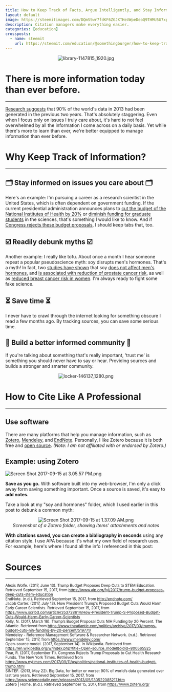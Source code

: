 ```yaml
---
title: How to Keep Track of Facts, Argue Intelligently, and Stay Informed
layout: default
image: https://steemitimages.com/DQmSSwr7fdKF6ZGJXTHeVWpeDeoQ9THMU5G7xpWeMSGtkxp/library-1147815_1920.jpg
description: Citation managers make everything easier.
categories: [education]
crossposts:
  - name: steemit
    url: https://steemit.com/education/@somethingburger/how-to-keep-track-of-facts-argue-intelligently-and-stay-informed
---
```


<div><p></p><center><img src="https://steemitimages.com/DQmSSwr7fdKF6ZGJXTHeVWpeDeoQ9THMU5G7xpWeMSGtkxp/library-1147815_1920.jpg" alt="library-1147815_1920.jpg"></center><p></p>
<h1>There is more information today than ever before.</h1>
<hr>
<p><a href="https://www.sciencedaily.com/releases/2013/05/130522085217.htm" rel="noopener">Research suggests</a> that 90% of the world's data in 2013 had been generated in the previous two years. That's absolutely staggering. Even when I focus only on issues I truly care about, it's hard to not feel overwhelmed by all the information I come across on a daily basis. Yet while there's more to learn than ever, we're better equipped to manage information than ever before.</p>
<h1>Why Keep Track of Information?</h1>
<hr>
<h2>🗂️ Stay informed on issues you care about 🗂️</h2>
<p>Here's an example: I'm pursuing a career as a research scientist in the United States, which is often dependent on government funding. If the current presidential administration announces plans to <a href="https://www.theatlantic.com/politics/archive/2017/03/trumps-budget-cuts-nih-funding-by-20-percent/519771/" rel="noopener">cut the budget of the National Institutes of Health by 20%</a> or <a href="https://www.scribd.com/article/353728614/How-President-Trump-S-Proposed-Budget-Cuts-Would-Harm-Early-Career-Scientists" rel="noopener">diminish funding for graduate students</a> in the sciences, that's something I would like to know. And if <a href="https://www.nytimes.com/2017/09/11/us/politics/national-institutes-of-health-budget-trump.html" rel="noopener">Congress rejects these budget proposals</a>, I should keep tabs that, too.</p>
<h2>☑️ Readily debunk myths ☑️</h2>
<p>Another example: I really like tofu. About once a month I hear someone repeat a popular pseudoscience myth: soy disrupts men's hormones. That's a myth! In fact, two <a href="https://www.ncbi.nlm.nih.gov/pubmed/19524224" rel="noopener">studies have shown</a> that soy <a href="https://www.ncbi.nlm.nih.gov/pubmed/20378106" rel="noopener">does not affect men's hormones</a>,  and <a href="http://ajcn.nutrition.org/content/89/4/1155" rel="noopener">is associated with reduction of prostate cancer risk</a>, as well as <a href="http://journals.plos.org/plosone/article?id=10.1371/journal.pone.0089288" rel="noopener">reduced breast cancer risk in women</a>. I'm always ready to fight some fake science.</p>
<h2>⏳ Save time ⏳</h2>
<p>I never have to crawl through the internet looking for something obscure I read a few months ago. By tracking sources, you can save some serious time.</p>
<h2>📖 Build a better informed community 📖</h2>
<p>If you're talking about something that's really important, 'trust me' is something you should never have to say or hear. Providing sources and builds a stronger and smarter community.</p>
<p></p><center><img src="https://steemitimages.com/0x0/https://steemitimages.com/DQmXxjzCsQyRJo2yGTT7F3FcLA2ziQ6oo9iLZ9LxhgHJ4wG/locker-146137_1280.png" alt="locker-146137_1280.png"></center><p></p>
<h1>How to Cite Like A Professional</h1>
<hr>
<h2>Use software</h2>
<p>There are many platforms that help you manage information, such as <a href="https://www.zotero.org/" rel="noopener">Zotero</a>, <a href="https://www.mendeley.com/" rel="noopener">Mendeley</a>, and <a href="http://endnote.com/" rel="noopener">EndNote</a>. Personally, I like Zotero because it is both free and <a href="https://en.wikipedia.org/wiki/Open-source_model" rel="noopener">open source</a>. <em>(Note: I am not affiliated with or endorsed by Zotero.)</em></p>
<h2>Example: using Zotero</h2>
<div class="pull-right">
<p><img src="https://steemitimages.com/DQmPMewbt3dzb6vYsy7aKEaNbvw8eqC1D8N4LETZLdqqiYB/Screen%20Shot%202017-09-15%20at%203.05.57%20PM.png" alt="Screen Shot 2017-09-15 at 3.05.57 PM.png"></p>
</div>
<p><strong>Save as you go.</strong> With software built into my web-browser, I'm only a click away form saving something important. Once a source is saved, it's easy to <strong>add notes.</strong></p>
<p>Take a look at my "soy and hormones" folder, which I used earlier in this post to debunk a common myth:</p>
<p></p><center><img src="https://steemitimages.com/0x0/https://steemitimages.com/DQmWMEpE4adDGTakMps3iJV6mT65ECo6D9tJkyMjNdEfUKi/Screen%20Shot%202017-09-15%20at%201.37.09%20AM.png" alt="Screen Shot 2017-09-15 at 1.37.09 AM.png"><br><em>Screenshot of a Zotero folder, showing items' attachments and notes</em></center><p></p>
<p><strong>With citations saved, you can create a bibliography in seconds</strong> using any citation style. I use APA because it's what my own field of research uses. For example, here's where I found all the info I referenced in this post:</p>
<h1>Sources</h1>
<hr>
<sup>Alexis Wolfe. (2017, June 13). Trump Budget Proposes Deep Cuts to STEM Education. Retrieved September 15, 2017, from <a href="https://www.aip.org/fyi/2017/trump-budget-proposes-deep-cuts-stem-education" rel="noopener">https://www.aip.org/fyi/2017/trump-budget-proposes-deep-cuts-stem-education</a>
<br>EndNote. (n.d.). Retrieved September 15, 2017, from <a href="http://endnote.com/" rel="noopener">http://endnote.com/</a>
<br>Jacob Carter. (2017, July 13). How President Trump’s Proposed Budget Cuts Would Harm Early Career Scientists. Retrieved September 15, 2017, from <a href="https://www.scribd.com/article/353728614/How-President-Trump-S-Proposed-Budget-Cuts-Would-Harm-Early-Career-Scientists" rel="noopener">https://www.scribd.com/article/353728614/How-President-Trump-S-Proposed-Budget-Cuts-Would-Harm-Early-Career-Scientists</a>
<br>Kelly, N. (2017, March 16). Trump’s Budget Proposal Cuts NIH Funding by 20 Percent. The Atlantic. Retrieved from <a href="https://www.theatlantic.com/politics/archive/2017/03/trumps-budget-cuts-nih-funding-by-20-percent/519771/" rel="noopener">https://www.theatlantic.com/politics/archive/2017/03/trumps-budget-cuts-nih-funding-by-20-percent/519771/</a>
<br>Mendeley - Reference Management Software &amp; Researcher Network. (n.d.). Retrieved September 15, 2017, from <a href="https://www.mendeley.com/" rel="noopener">https://www.mendeley.com/</a>
<br>Open-source model. (2017, September 14). In Wikipedia. Retrieved from <a href="https://en.wikipedia.org/w/index.php?title=Open-source_model&amp;oldid=800565525" rel="noopener">https://en.wikipedia.org/w/index.php?title=Open-source_model&amp;oldid=800565525</a>
<br>Pear, R. (2017, September 11). Congress Rejects Trump Proposals to Cut Health Research Funds. The New York Times. Retrieved from <a href="https://www.nytimes.com/2017/09/11/us/politics/national-institutes-of-health-budget-trump.html" rel="noopener">https://www.nytimes.com/2017/09/11/us/politics/national-institutes-of-health-budget-trump.html</a>
<br>SINTEF. (2013, May 22). Big Data, for better or worse: 90% of world’s data generated over last two years. Retrieved September 15, 2017, from <a href="https://www.sciencedaily.com/releases/2013/05/130522085217.htm" rel="noopener">https://www.sciencedaily.com/releases/2013/05/130522085217.htm</a>
<br>Zotero | Home. (n.d.). Retrieved September 15, 2017, from <a href="https://www.zotero.org/" rel="noopener">https://www.zotero.org/</a>
</sup>